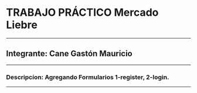 # TRABAJO PRÁCTICO Mercado Liebre
---
## Integrante: Cane Gastón Mauricio
---
### Descripcíon: Agregando Formularios 1-register, 2-login.
---





